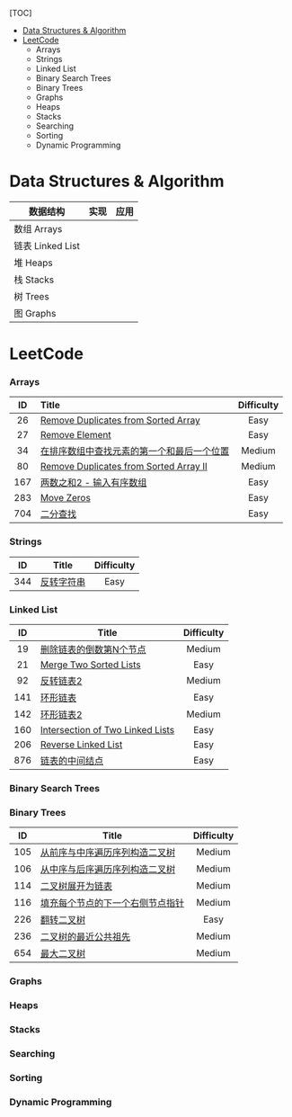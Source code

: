 [TOC]
- [Data Structures & Algorithm](#data-structures--algorithm)
- [LeetCode](#leetcode)
    - [<a name="arrays">Arrays</a>](#arrays)
    - [<a name="strings">Strings</a>](#strings)
    - [<a name="linkedlist">Linked List</a>](#linked-list)
    - [<a name="bst">Binary Search Trees</a>](#binary-search-trees)
    - [<a name="bt">Binary Trees</a>](#binary-trees)
    - [<a name="graphs">Graphs</a>](#graphs)
    - [<a name="heaps">Heaps</a>](#heaps)
    - [<a name="stacks">Stacks</a>](#stacks)
    - [<a name="searching">Searching</a>](#searching)
    - [<a name="sorting">Sorting</a>](#sorting)
    - [<a name="dynamic">Dynamic Programming</a>](#dynamic-programming)
# Data Structures & Algorithm

| 数据结构         | 实现 | 应用 |
| ---------------- | ---- | ---- |
| 数组 Arrays      |      |      |
| 链表 Linked List |      |      |
| 堆 Heaps         |      |      |
| 栈 Stacks        |      |      |
| 树 Trees         |      |      |
| 图 Graphs        |      |      |



# LeetCode

### <a name="arrays">Arrays</a>

|  ID  | Title                                                   | Difficulty |
| :--: | :------------------------------------------------------ | :--------: |
|  26  | [Remove Duplicates from Sorted Array](src/26.md)        |    Easy    |
|  27  | [Remove Element](src/27.md)                             |    Easy    |
|  34  | [在排序数组中查找元素的第一个和最后一个位置](src/34.md) |   Medium   |
|  80  | [Remove Duplicates from Sorted Array II](src/80.md)     |   Medium   |
| 167  | [两数之和2 - 输入有序数组](src/167.md)                  |    Easy    |
| 283  | [Move Zeros](src/283.md)                                |    Easy    |
| 704  | [二分查找](src/704.md)                                  |    Easy    |

### <a name="strings">Strings</a>

|  ID  | Title                    | Difficulty |
| :--: | ------------------------ | :--------: |
| 344  | [反转字符串](src/344.md) |    Easy    |



### <a name="linkedlist">Linked List</a>

|  ID  | Title                                          | Difficulty |
| :--: | ---------------------------------------------- | :--------: |
|  19  | [删除链表的倒数第N个节点](src/19.md)           |   Medium   |
|  21  | [Merge Two Sorted Lists](src/21md)             |    Easy    |
|  92  | [反转链表2](src/92.md)                         |   Medium   |
| 141  | [环形链表](src/141.md)                         |    Easy    |
| 142  | [环形链表2](src/142.md)                        |   Medium   |
| 160  | [Intersection of Two Linked Lists](src/160.md) |    Easy    |
| 206  | [Reverse Linked List](src/206.md)              |    Easy    |
| 876  | [链表的中间结点](src/876.md)                   |    Easy    |



### <a name="bst">Binary Search Trees</a>

### <a name="bt">Binary Trees</a>

|  ID  | Title                                          | Difficulty |
| :--: | ---------------------------------------------- | :--------: |
| 105  | [从前序与中序遍历序列构造二叉树](src/105.md)   |   Medium   |
| 106  | [从中序与后序遍历序列构造二叉树](src/106.md)   |   Medium   |
| 114  | [二叉树展开为链表](src/114.md)                 |   Medium   |
| 116  | [填充每个节点的下一个右侧节点指针](src/116.md) |   Medium   |
| 226  | [翻转二叉树](src/226.md)                       |    Easy    |
| 236  | [二叉树的最近公共祖先](src/236.md)             |   Medium   |
| 654  | [最大二叉树](src/654.md)                       |   Medium   |



### <a name="graphs">Graphs</a>

### <a name="heaps">Heaps</a>

### <a name="stacks">Stacks</a>

### <a name="searching">Searching</a>

### <a name="sorting">Sorting</a>

### <a name="dynamic">Dynamic Programming</a>